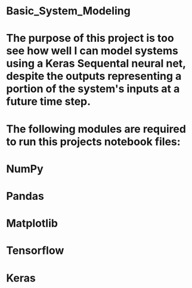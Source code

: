 # Basic_System_Modeling
# The purpose of this project is too see how well I can model systems using a Keras Sequental neural net, despite the outputs representing a portion of the system's inputs at a future time step.
# The following modules are required to run this projects notebook files:
# NumPy
# Pandas
# Matplotlib
# Tensorflow
# Keras
